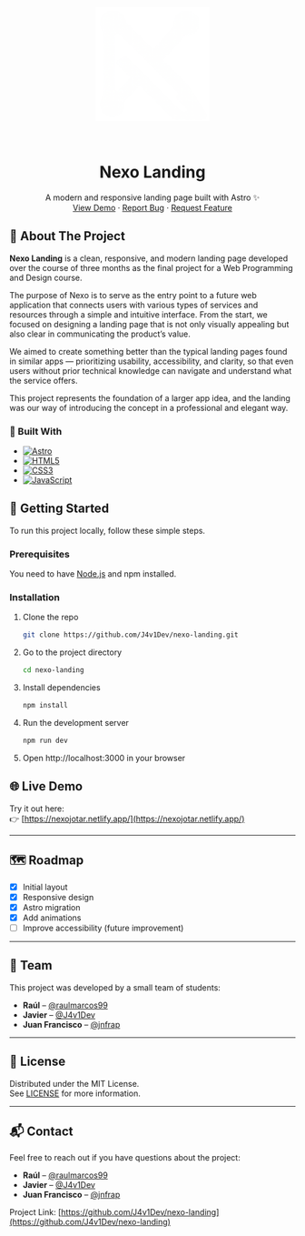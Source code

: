 <p align="center">
  <img src="./public/branding/Nx.png" alt="Nexo Logo" width="200"/>
</p>
<br />
<div align="center">
<h1 align="center">Nexo Landing</h1>

  <p align="center">
    A modern and responsive landing page built with Astro ✨
    <br />
    <a href="https://nexojotar.netlify.app/">View Demo</a>
    ·
    <a href="https://github.com/J4v1Dev/nexo-landing/issues">Report Bug</a>
    ·
    <a href="https://github.com/J4v1Dev/nexo-landing/issues">Request Feature</a>
  </p>
</div>

<!-- ABOUT THE PROJECT -->
## 📖 About The Project


**Nexo Landing** is a clean, responsive, and modern landing page developed over the course of three months as the final project for a Web Programming and Design course.

The purpose of Nexo is to serve as the entry point to a future web application that connects users with various types of services and resources through a simple and intuitive interface. From the start, we focused on designing a landing page that is not only visually appealing but also clear in communicating the product’s value.

We aimed to create something better than the typical landing pages found in similar apps — prioritizing usability, accessibility, and clarity, so that even users without prior technical knowledge can navigate and understand what the service offers.

This project represents the foundation of a larger app idea, and the landing was our way of introducing the concept in a professional and elegant way.

### 🧰 Built With

- [![Astro](https://img.shields.io/badge/Astro-000000?style=for-the-badge&logo=astro&logoColor=white)](https://astro.build/)
- [![HTML5](https://img.shields.io/badge/HTML5-E34F26?style=for-the-badge&logo=html5&logoColor=white)](https://developer.mozilla.org/en-US/docs/Web/HTML)
- [![CSS3](https://img.shields.io/badge/CSS3-1572B6?style=for-the-badge&logo=css3&logoColor=white)](https://developer.mozilla.org/en-US/docs/Web/CSS)
- [![JavaScript](https://img.shields.io/badge/JavaScript-F7DF1E?style=for-the-badge&logo=javascript&logoColor=black)](https://developer.mozilla.org/en-US/docs/Web/JavaScript)


## 🚀 Getting Started

To run this project locally, follow these simple steps.

### Prerequisites

You need to have [Node.js](https://nodejs.org/) and npm installed.

### Installation

1. Clone the repo
   ```bash
   git clone https://github.com/J4v1Dev/nexo-landing.git
2. Go to the project directory
   ```bash
   cd nexo-landing
3. Install dependencies
   ```bash
   npm install
4. Run the development server
   ```bash
   npm run dev
5. Open http://localhost:3000 in your browser

## 🌐 Live Demo

Try it out here:  
👉 [https://nexojotar.netlify.app/](https://nexojotar.netlify.app/)

---

## 🗺️ Roadmap

- [x] Initial layout
- [x] Responsive design
- [x] Astro migration
- [x] Add animations  
- [ ] Improve accessibility (future improvement)

---

## 👥 Team

This project was developed by a small team of students:

- **Raúl** – [@raulmarcos99](https://github.com/raulmarcos99)  
- **Javier** – [@J4v1Dev](https://github.com/J4v1Dev)  
- **Juan Francisco** – [@jnfrap](https://github.com/jnfrap)

---

## 📄 License

Distributed under the MIT License.  
See [LICENSE](./LICENSE) for more information.

---

## 📬 Contact

Feel free to reach out if you have questions about the project:

- **Raúl** – [@raulmarcos99](https://github.com/raulmarcos99)  
- **Javier** – [@J4v1Dev](https://github.com/J4v1Dev)  
- **Juan Francisco** – [@jnfrap](https://github.com/jnfrap)

Project Link: [https://github.com/J4v1Dev/nexo-landing](https://github.com/J4v1Dev/nexo-landing)
